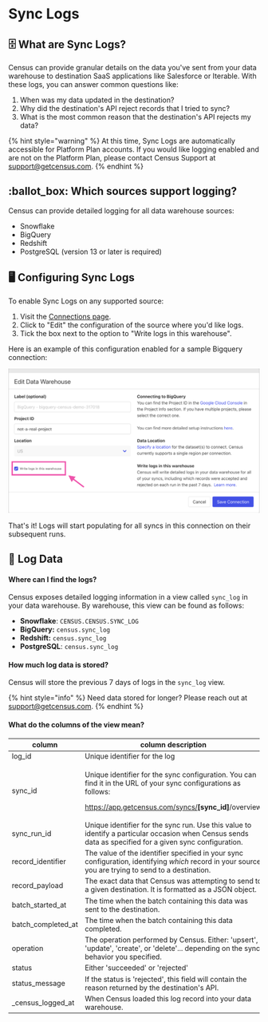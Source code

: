 # Sync Logs

## 🗄️ What are Sync Logs?

Census can provide granular details on the data you've sent from your data warehouse to destination SaaS applications like Salesforce or Iterable. With these logs, you can answer common questions like:

1. When was my data updated in the destination?
2. Why did the destination's API reject records that I tried to sync?
3. What is the most common reason that the destination's API rejects my data?

{% hint style="warning" %}
At this time, Sync Logs are automatically accessible for Platform Plan accounts. If you would like logging enabled and are not on the Platform Plan, please contact Census Support at support@getcensus.com.
{% endhint %}

## :ballot\_box: Which sources support logging?

Census can provide detailed logging for all data warehouse sources:

* Snowflake
* BigQuery
* Redshift
* PostgreSQL (version 13 or later is required)

## 🖥️ Configuring Sync Logs

To enable Sync Logs on any supported source:

1. Visit the [Connections page](https://app.getcensus.com/connections).
2. Click to "Edit" the configuration of the source where you'd like logs.
3. Tick the box next to the option to "Write logs in this warehouse".

Here is an example of this configuration enabled for a sample Bigquery connection:

![](../../.gitbook/assets/screely-1655474206629.png)

That's it! Logs will start populating for all syncs in this connection on their subsequent runs.

## 🧮 Log Data

#### Where can I find the logs?

Census exposes detailed logging information in a view called `sync_log` in your data warehouse. By warehouse, this view can be found as follows:

* **Snowflake**: `CENSUS.CENSUS.SYNC_LOG`
* **BigQuery:** `census.sync_log`
* **Redshift:** `census.sync_log`
* **PostgreSQL**: `census.sync_log`

#### How much log data is stored?

Census will store the previous 7 days of logs in the `sync_log` view.

{% hint style="info" %}
Need data stored for longer? Please reach out at support@getcensus.com.
{% endhint %}

#### What do the columns of the view mean?

| column               | column description                                                                                                                                                                                |
| -------------------- | ------------------------------------------------------------------------------------------------------------------------------------------------------------------------------------------------- |
| log\_id              | Unique identifier for the log                                                                                                                                                                     |
| sync\_id             | <p>Unique identifier for the sync configuration. You can find it in the URL of your sync configurations as follows:</p><p>https://app.getcensus.com/syncs/<strong>[sync_id]</strong>/overview</p> |
| sync\_run\_id        | Unique identifier for the sync run. Use this value to identify a particular occasion when Census sends data as specified for a given sync configuration.                                          |
| record\_identifier   | The value of the identifier specified in your sync configuration, identifying _which_ record in your source you are trying to send to a destination.                                              |
| record\_payload      | The exact data that Census was attempting to send to a given destination. It is formatted as a JSON object.                                                                                       |
| batch\_started\_at   | The time when the batch containing this data was sent to the destination.                                                                                                                         |
| batch\_completed\_at | The time when the batch containing this data completed.                                                                                                                                           |
| operation            | The operation performed by Census. Either: 'upsert', 'update', 'create', or 'delete'... depending on the sync behavior you specified.                                                             |
| status               | Either 'succeeded' or 'rejected'                                                                                                                                                                  |
| status\_message      | If the status is 'rejected', this field will contain the reason returned by the destination's API.                                                                                                |
| \_census\_logged\_at | When Census loaded this log record into your data warehouse.                                                                                                                                      |
